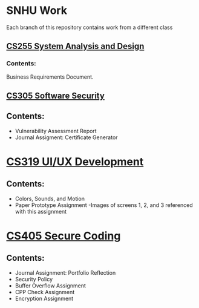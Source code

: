 
# SNHU Work

Each branch of this repository contains work from a different class

## [CS255 System Analysis and Design](https://github.com/DanielleMonroeNY/SNHUWork/tree/CS255) 
### Contents:
  Business Requirements Document. 

## [CS305 Software Security](https://github.com/DanielleMonroeNY/SNHUWork/tree/CS305-Software-Security) 

## Contents:
- Vulnerability Assessment Report
- Journal Assigment: Certificate Generator

# [CS319 UI/UX Development](https://github.com/DanielleMonroeNY/SNHUWork/tree/CS319-UI/UX-Development)
## Contents: 
- Colors, Sounds, and Motion
- Paper Prototype Assignment
    -Images of screens 1, 2, and 3 referenced with this assignment


# [CS405 Secure Coding](https://github.com/DanielleMonroeNY/SNHUWork/tree/CS405-Secure-Coding)
## Contents: 
- Journal Assignment: Portfolio Reflection
- Security Policy
- Buffer Overflow Assignment
- CPP Check Assignment 
- Encryption Assignment
